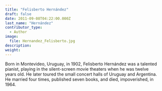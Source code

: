 ```yaml
---
title: "Felisberto Hernández"
draft: false
date: 2011-09-08T04:22:00.000Z
last_name: "Hernández"
contributor_type:
  - Author
image:
  file: Hernandez_Felisberto.jpg
description:
weight:
---
```


Born in Montevideo, Uruguay, in 1902, Felisberto Hernández was a talented pianist, playing in the silent-screen movie theaters when he was twelve years old. He later toured the small concert halls of Uruguay and Argentina. He married four times, published seven books, and died, impoverished, in 1964.

